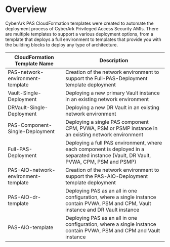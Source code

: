 # Overview

CyberArk PAS CloudFormation templates were created to automate the deployment process of CyberArk Privileged Access Security AMIs. There are multiple templates to support a various deployment options, from a template that deploys a full environment to templates that provide you with the building blocks to deploy any type of architecture.

| CloudFormation Template Name | Description |
|------------------------------|-------------|
| PAS-network-environment-template | Creation of the network environment to support the Full-PAS-Deployment template deployment |
| Vault-Single-Deployment | Deploying a new primary Vault instance in an existing network environment |
| DRVault-Single-Deployment | Deploying a new DR Vault in an existing network environment |
| PAS-Component-Single-Deployment | Deploying a single PAS component CPM, PVWA, PSM or PSMP instance in an existing network environment |
| Full-PAS-Deployment | Deploying a full PAS environment, where each component is deployed in a separated instance (Vault, DR Vault, PVWA, CPM, PSM and PSMP) |
| PAS-AIO-network-environment-template | Creation of the network environment to support the PAS-AIO-Deployment template deployment |
| PAS-AIO-dr-template | Deploying PAS as an all in one configuration, where a single instance contain PVWA, PSM and CPM, Vault instance and DR Vault instance |
| PAS-AIO-template | Deploying PAS as an all in one configuration, where a single instance contain PVWA, PSM and CPM and Vault instance |

